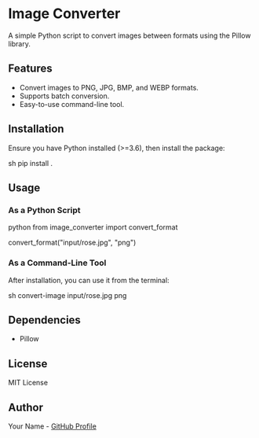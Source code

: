 # Image Converter

A simple Python script to convert images between formats using the Pillow library.

## Features
- Convert images to PNG, JPG, BMP, and WEBP formats.
- Supports batch conversion.
- Easy-to-use command-line tool.

## Installation

Ensure you have Python installed (>=3.6), then install the package:

sh
pip install .


## Usage

### As a Python Script

python
from image_converter import convert_format

convert_format("input/rose.jpg", "png")


### As a Command-Line Tool

After installation, you can use it from the terminal:

sh
convert-image input/rose.jpg png


## Dependencies
- Pillow

## License
MIT License

## Author
Your Name - [GitHub Profile](https://github.com/yourusername)